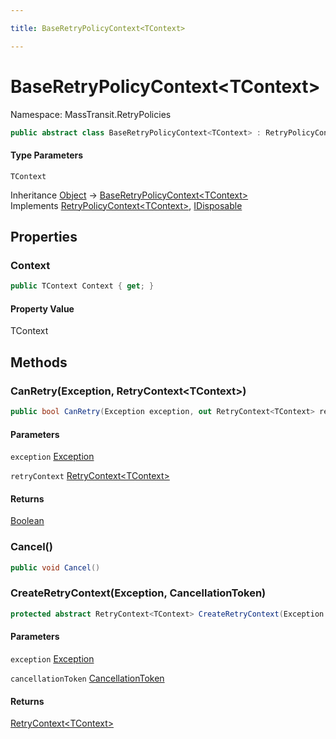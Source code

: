 ```yaml
---

title: BaseRetryPolicyContext<TContext>

---
```


# BaseRetryPolicyContext\<TContext\>

Namespace: MassTransit.RetryPolicies

```csharp
public abstract class BaseRetryPolicyContext<TContext> : RetryPolicyContext<TContext>, IDisposable
```

#### Type Parameters

`TContext`<br/>

Inheritance [Object](https://learn.microsoft.com/en-us/dotnet/api/system.object) → [BaseRetryPolicyContext\<TContext\>](../masstransit-retrypolicies/baseretrypolicycontext-1)<br/>
Implements [RetryPolicyContext\<TContext\>](../../masstransit-abstractions/masstransit/retrypolicycontext-1), [IDisposable](https://learn.microsoft.com/en-us/dotnet/api/system.idisposable)

## Properties

### **Context**

```csharp
public TContext Context { get; }
```

#### Property Value

TContext<br/>

## Methods

### **CanRetry(Exception, RetryContext\<TContext\>)**

```csharp
public bool CanRetry(Exception exception, out RetryContext<TContext> retryContext)
```

#### Parameters

`exception` [Exception](https://learn.microsoft.com/en-us/dotnet/api/system.exception)<br/>

`retryContext` [RetryContext\<TContext\>](../../masstransit-abstractions/masstransit/retrycontext-1)<br/>

#### Returns

[Boolean](https://learn.microsoft.com/en-us/dotnet/api/system.boolean)<br/>

### **Cancel()**

```csharp
public void Cancel()
```

### **CreateRetryContext(Exception, CancellationToken)**

```csharp
protected abstract RetryContext<TContext> CreateRetryContext(Exception exception, CancellationToken cancellationToken)
```

#### Parameters

`exception` [Exception](https://learn.microsoft.com/en-us/dotnet/api/system.exception)<br/>

`cancellationToken` [CancellationToken](https://learn.microsoft.com/en-us/dotnet/api/system.threading.cancellationtoken)<br/>

#### Returns

[RetryContext\<TContext\>](../../masstransit-abstractions/masstransit/retrycontext-1)<br/>
